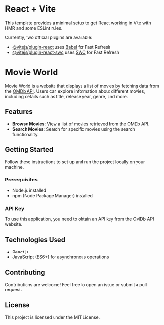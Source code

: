 # React + Vite

This template provides a minimal setup to get React working in Vite with HMR and some ESLint rules.

Currently, two official plugins are available:

- [@vitejs/plugin-react](https://github.com/vitejs/vite-plugin-react/blob/main/packages/plugin-react/README.md) uses [Babel](https://babeljs.io/) for Fast Refresh
- [@vitejs/plugin-react-swc](https://github.com/vitejs/vite-plugin-react-swc) uses [SWC](https://swc.rs/) for Fast Refresh

# Movie World

Movie World is a website that displays a list of movies by fetching data from the [OMDb API](https://www.omdbapi.com). Users can explore information about different movies, including details such as title, release year, genre, and more.

## Features

- **Browse Movies**: View a list of movies retrieved from the OMDb API.
- **Search Movies**: Search for specific movies using the search functionality.

## Getting Started

Follow these instructions to set up and run the project locally on your machine.

### Prerequisites

- Node.js installed
- npm (Node Package Manager) installed

### API Key

To use this application, you need to obtain an API key from the OMDb API website.

## Technologies Used

- React.js
- JavaScript (ES6+) for asynchronous operations

## Contributing

Contributions are welcome! Feel free to open an issue or submit a pull request.

## License

This project is licensed under the MIT License.
